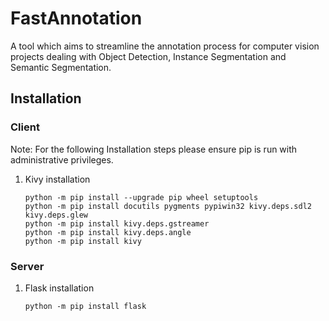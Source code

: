 # FastAnnotation
A tool which aims to streamline the annotation process for computer vision projects dealing with Object Detection, Instance Segmentation and Semantic Segmentation.


## Installation 

### Client
Note: For the following Installation steps please ensure pip is run with administrative privileges.

1. Kivy installation
    ```
    python -m pip install --upgrade pip wheel setuptools
    python -m pip install docutils pygments pypiwin32 kivy.deps.sdl2 kivy.deps.glew
    python -m pip install kivy.deps.gstreamer
    python -m pip install kivy.deps.angle
    python -m pip install kivy
    ```

### Server
1. Flask installation
    ```
    python -m pip install flask
    ```
             
